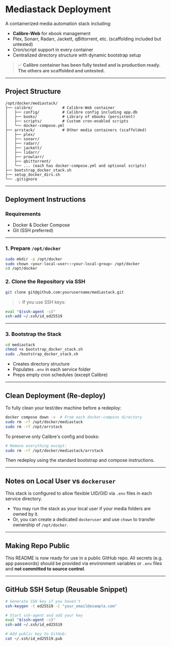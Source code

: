 # Mediastack Deployment

A containerized media automation stack including:
- **Calibre-Web** for ebook management
- Plex, Sonarr, Radarr, Jackett, qBittorrent, etc. (scaffolding included but untested)
- Cron/script support in every container
- Centralized directory structure with dynamic bootstrap setup

> ✅ **Calibre container has been fully tested and is production ready. The others are scaffolded and untested.**

---

## Project Structure

```
/opt/docker/mediastack/
├── calibre/             # Calibre-Web container
│   ├── config/          # Calibre config including app.db
│   ├── books/           # Library of ebooks (persistent)
│   ├── scripts/         # Custom cron-enabled scripts
│   └── docker-compose.yml
├── arrstack/            # Other media containers (scaffolded)
│   ├── plex/
│   ├── sonarr/
│   ├── radarr/
│   ├── jackett/
│   ├── lidarr/
│   ├── prowlarr/
│   ├── qbittorrent/
│   └── ... (each has docker-compose.yml and optional scripts)
├── bootstrap_docker_stack.sh
├── setup_docker_dirs.sh
└── .gitignore
```

---

## Deployment Instructions

### Requirements

- Docker & Docker Compose
- Git (SSH preferred)

---

### 1. Prepare `/opt/docker`

```bash
sudo mkdir -p /opt/docker
sudo chown <your-local-user>:<your-local-group> /opt/docker
cd /opt/docker
```

### 2. Clone the Repository via SSH

```bash
git clone git@github.com:yourusername/mediastack.git
```

> 💡 If you use SSH keys:
```bash
eval "$(ssh-agent -s)"
ssh-add ~/.ssh/id_ed25519
```

---

### 3. Bootstrap the Stack

```bash
cd mediastack
chmod +x bootstrap_docker_stack.sh
sudo ./bootstrap_docker_stack.sh
```

- Creates directory structure
- Populates `.env` in each service folder
- Preps empty cron schedules (except Calibre)

---

## Clean Deployment (Re-deploy)

To fully clean your test/dev machine before a redeploy:

```bash
docker compose down -v  # From each docker-compose directory
sudo rm -rf /opt/docker/mediastack
sudo rm -rf /opt/arrstack
```

To preserve only Calibre's config and books:
```bash
# Remove everything except:
sudo rm -rf /opt/docker/mediastack/arrstack
```

Then redeploy using the standard bootstrap and compose instructions.

---

## Notes on Local User vs `dockeruser`

This stack is configured to allow flexible UID/GID via `.env` files in each service directory.

- You may run the stack as your local user if your media folders are owned by it.
- Or, you can create a dedicated `dockeruser` and use `chown` to transfer ownership of `/opt/docker`.

---

## Making Repo Public

This README is now ready for use in a public GitHub repo. All secrets (e.g. app passwords) should be provided via environment variables or `.env` files and **not committed to source control**.

---

## GitHub SSH Setup (Reusable Snippet)

```bash
# Generate SSH key if you haven't
ssh-keygen -t ed25519 -C "your_email@example.com"

# Start ssh-agent and add your key
eval "$(ssh-agent -s)"
ssh-add ~/.ssh/id_ed25519

# Add public key to GitHub:
cat ~/.ssh/id_ed25519.pub
```

